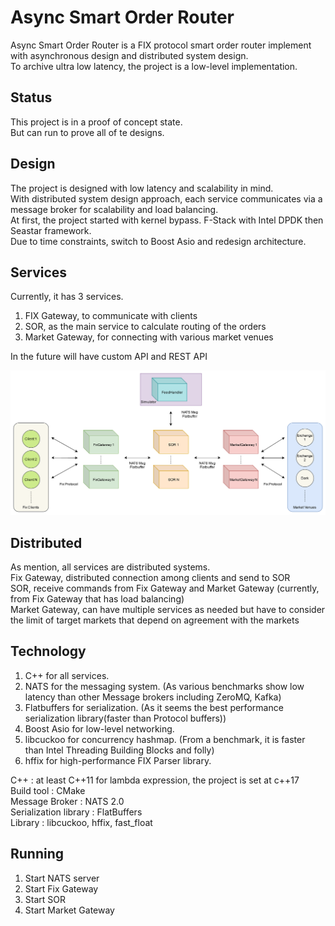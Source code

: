 # Async Smart Order Router
Async Smart Order Router is a FIX protocol smart order router implement with asynchronous design and distributed system design.  
To archive ultra low latency, the project is a low-level implementation.

## Status
This project is in a proof of concept state.   
But can run to prove all of te designs.

## Design
The project is designed with low latency and scalability in mind.  
With distributed system design approach, each service communicates via a message broker for scalability and load balancing.  
At first, the project started with kernel bypass. F-Stack with Intel DPDK then Seastar framework.  
Due to time constraints, switch to Boost Asio and redesign architecture.  

## Services
Currently, it has 3 services.
1.	FIX Gateway, to communicate with clients
2.	SOR, as the main service to calculate routing of the orders
3.	Market Gateway, for connecting with various market venues

In the future will have custom API and REST API

![Image of System](https://raw.githubusercontent.com/na-ho/Async-Smart-Order-Router/master/Doc/SystemArchitecture.png)

## Distributed
As mention, all services are distributed systems.  
Fix Gateway, distributed connection among clients and send to SOR  
SOR, receive commands from Fix Gateway and Market Gateway (currently, from Fix Gateway that has load balancing)  
Market Gateway, can have multiple services as needed but have to consider the limit of target markets that depend on agreement with the markets

## Technology
1.	C++ for all services.
2.	NATS for the messaging system. 
	(As various benchmarks show low latency than other Message brokers including ZeroMQ, Kafka)
3.	Flatbuffers for serialization. 
	(As it seems the best performance serialization library(faster than Protocol buffers))
4.	Boost Asio for low-level networking.
5.	libcuckoo for concurrency hashmap.
	(From a benchmark, it is faster than Intel Threading Building Blocks and folly)
6.	hffix for high-performance FIX Parser library.

C++ : at least C++11 for lambda expression, the project is set at c++17  
Build tool : CMake  
Message Broker : NATS 2.0  
Serialization library : FlatBuffers  
Library : libcuckoo, hffix, fast_float  

## Running
1.	Start NATS server
2.	Start Fix Gateway
3.	Start SOR
4.	Start Market Gateway
